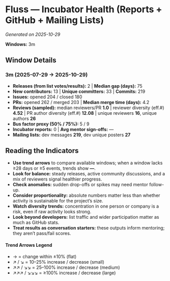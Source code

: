 # Fluss — Incubator Health (Reports + GitHub + Mailing Lists)
_Generated on 2025-10-29_

**Windows:** 3m

## Window Details
### 3m  (2025-07-29 → 2025-10-29)
- **Releases (from list votes/results):** 2  |  **Median gap (days):** 75
- **New contributors:** 13  |  **Unique committers:** 33  |  **Commits:** 219
- **Issues:** opened 204 / closed 180
- **PRs:** opened 262 / merged 203  |  **Median merge time (days):** 4.2
- **Reviews (sampled):** median reviewers/PR **1.0**  |  reviewer diversity (eff.#) **4.52**  |  PR author diversity (eff.#) **12.08**  |  unique reviewers **16**, unique authors **26**
- **Bus factor proxy (50% / 75%):** 5 / 9
- **Incubator reports:** 0  |  **Avg mentor sign-offs:** —
- **Mailing lists:** dev messages **219**, dev unique posters **27**

## Reading the Indicators
- **Use trend arrows** to compare available windows; when a window lacks ≥28 days or ≥5 events, trends show **—**.
- **Look for balance:** steady releases, active community discussions, and a mix of reviewers signal healthier progress.
- **Check anomalies:** sudden drop-offs or spikes may need mentor follow-up.
- **Consider proportionality:** absolute numbers matter less than whether activity is sustainable for the project’s size.
- **Watch diversity trends:** concentration in one person or company is a risk, even if raw activity looks strong.
- **Look beyond developers:** list traffic and wider participation matter as much as GitHub stats.
- **Treat results as conversation starters:** these outputs inform mentoring; they aren’t pass/fail scores.

#### Trend Arrows Legend
- →  = change within ±10% (flat)
- ↗ / ↘ = 10–25% increase / decrease (small)
- ↗↗ / ↘↘ = 25–100% increase / decrease (medium)
- ↗↗↗ / ↘↘↘ = ≥100% increase / decrease (large)
